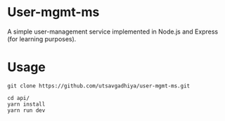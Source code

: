 # User-mgmt-ms

A simple user-management service implemented in Node.js and Express (for learning purposes).

# Usage

```
git clone https://github.com/utsavgadhiya/user-mgmt-ms.git

cd api/
yarn install
yarn run dev
```
